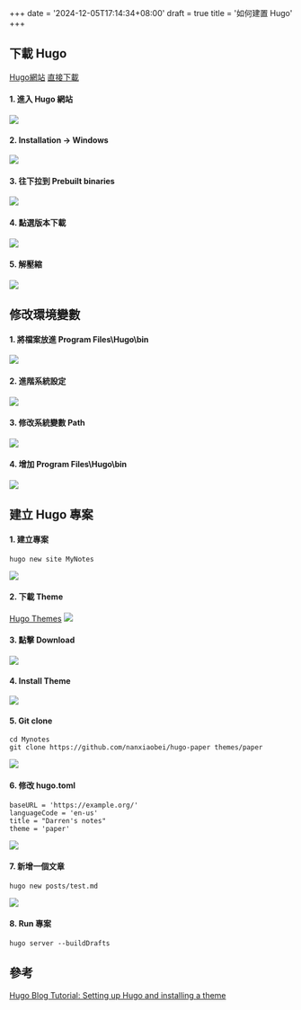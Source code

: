 +++
date = '2024-12-05T17:14:34+08:00'
draft = true
title = '如何建置 Hugo'
+++

## 下載 **Hugo**
[Hugo網站](https://gohugo.io/ "Hugo 網站")
[直接下載](https://github.com/gohugoio/hugo/releases/tag/v0.139.3 "直接下載")

#### 1. 進入 Hugo 網站
![](/images/howToSetupHugo/01.png)

#### 2. **Installation → Windows**
![](/images/howToSetupHugo/02.png)

#### 3. 往下拉到 **Prebuilt binaries**
![](/images/howToSetupHugo/03.png)

#### 4. 點選版本下載
![](/images/howToSetupHugo/04.png)

#### 5. 解壓縮
![](/images/howToSetupHugo/05.png)

## 修改環境變數

#### 1. 將檔案放進 **Program Files\Hugo\bin**
![](/images/howToSetupHugo/06.png)

#### 2. 進階系統設定
![](/images/howToSetupHugo/07.png)

#### 3. 修改系統變數 **Path**
![](/images/howToSetupHugo/08.png)

#### 4. 增加 **Program Files\Hugo\bin**
![](/images/howToSetupHugo/09.png)

## 建立 **Hugo** 專案

#### 1. 建立專案
```
hugo new site MyNotes
```
![](/images/howToSetupHugo/10.png)

#### 2. 下載 **Theme**
[Hugo Themes](https://themes.gohugo.io/ "Hugo Themes")
![](/images/howToSetupHugo/11.png)

#### 3. 點擊 **Download**
![](/images/howToSetupHugo/12.png)

#### 4. Install **Theme**
![](/images/howToSetupHugo/13.png)

#### 5. **Git clone**
```
cd Mynotes
git clone https://github.com/nanxiaobei/hugo-paper themes/paper
```
![](/images/howToSetupHugo/14.png)

#### 6. 修改 **hugo.toml**
```
baseURL = 'https://example.org/'
languageCode = 'en-us'
title = "Darren's notes"
theme = 'paper'
```
![](/images/howToSetupHugo/15.png)

#### 7. 新增一個文章
```
hugo new posts/test.md
```
![](/images/howToSetupHugo/16.png)

#### 8. **Run** 專案
```
hugo server --buildDrafts
```

## 參考
[Hugo Blog Tutorial: Setting up Hugo and installing a theme](https://youtu.be/cev4gGE41e8 "")